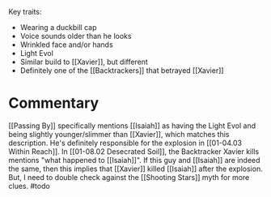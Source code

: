 Key traits:
* Wearing a duckbill cap
* Voice sounds older than he looks
* Wrinkled face and/or hands
* Light Evol
* Similar build to [[Xavier]], but different
* Definitely one of the [[Backtrackers]] that betrayed [[Xavier]]

# Commentary
[[Passing By]] specifically mentions [[Isaiah]] as having the Light Evol and being slightly younger/slimmer than [[Xavier]], which matches this description. He's definitely responsible for the explosion in [[01-04.03 Within Reach]]. In [[01-08.02 Desecrated Soil]], the Backtracker Xavier kills mentions "what happened to [[Isaiah]]". If this guy and [[Isaiah]] are indeed the same, then this implies that [[Xavier]] killed [[Isaiah]] after the explosion. But, I need to double check against the [[Shooting Stars]] myth for more clues. #todo